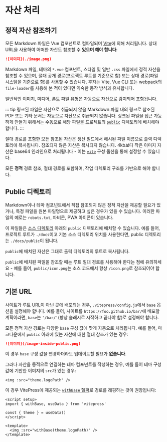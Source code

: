 # 자산 처리

## 정적 자산 참조하기

모든 Markdown 파일은 Vue 컴포넌트로 컴파일되며 [Vite](https://vitejs.dev/guide/assets.html)에 의해 처리됩니다. 상대 URL을 사용하여 어떠한 자산도 참조할 수 **있으며 해야 합니다**:

```md
![이미지](./image.png)
```

Markdown 파일, 테마의 `*.vue` 컴포넌트, 스타일 및 일반 `.css` 파일에서 정적 자산을 참조할 수 있으며, 절대 공개 경로(프로젝트 루트를 기준으로 함) 또는 상대 경로(파일 시스템을 기준으로 함)를 사용할 수 있습니다. 후자는 Vite, Vue CLI 또는 webpack의 `file-loader`를 사용해 본 적이 있다면 익숙한 동작 방식과 유사합니다.

일반적인 이미지, 미디어, 폰트 파일 유형은 자동으로 자산으로 감지되어 포함됩니다.

::: tip 링크된 파일은 자산으로 취급되지 않음
Markdown 파일 내의 링크로 참조된 PDF 또는 기타 문서는 자동으로 자산으로 취급되지 않습니다. 링크된 파일을 접근 가능하게 만들기 위해서는 수동으로 해당 파일을 프로젝트의 [`public`](#the-public-directory) 디렉토리에 배치해야 합니다.
:::

절대 경로를 포함한 모든 참조된 자산은 생산 빌드에서 해시된 파일 이름으로 출력 디렉토리에 복사됩니다. 참조되지 않은 자산은 복사되지 않습니다. 4kb보다 작은 이미지 자산은 base64 인라인으로 처리됩니다 - 이는 [`vite`](../reference/site-config#vite) 구성 옵션을 통해 설정할 수 있습니다.

모든 **정적** 경로 참조, 절대 경로를 포함하여, 작업 디렉토리 구조를 기반으로 해야 합니다.

## Public 디렉토리

Markdown이나 테마 컴포넌트에서 직접 참조되지 않은 정적 자산을 제공할 필요가 있거나, 특정 파일을 원본 파일명으로 제공하고 싶은 경우가 있을 수 있습니다. 이러한 파일의 예로는 `robots.txt`, 파비콘, PWA 아이콘이 있습니다.

이 파일들은 [소스 디렉토리](./routing#source-directory) 아래의 `public` 디렉토리에 배치할 수 있습니다. 예를 들어, 프로젝트 루트가 `./docs`이고 기본 소스 디렉토리 위치를 사용한다면, public 디렉토리는 `./docs/public`이 됩니다.

`public`에 배치된 자산은 그대로 출력 디렉토리의 루트로 복사됩니다.

`public`에 배치된 파일을 참조할 때는 루트 절대 경로를 사용해야 한다는 점에 유의하세요 - 예를 들어, `public/icon.png`는 소스 코드에서 항상 `/icon.png`로 참조되어야 합니다.

## 기본 URL

사이트가 루트 URL이 아닌 곳에 배포되는 경우, `.vitepress/config.js`에서 `base` 옵션을 설정해야 합니다. 예를 들어, 사이트를 `https://foo.github.io/bar/`에 배포할 계획이라면, `base`는 `'/bar/'`(항상 슬래시로 시작하고 끝나야 함)로 설정해야 합니다.

모든 정적 자산 경로는 다양한 `base` 구성 값에 맞게 자동으로 처리됩니다. 예를 들어, 마크다운에서 `public` 아래에 있는 자산에 대한 절대 참조가 있는 경우:

```md
![이미지](/image-inside-public.png)
```

이 경우 `base` 구성 값을 변경하더라도 업데이트할 필요가 **없습니다**.

그러나 자산을 동적으로 연결하는 테마 컴포넌트를 작성하는 경우, 예를 들어 테마 구성 값에 기반한 이미지의 `src`가 있는 경우:

```vue
<img :src="theme.logoPath" />
```

이 경우 VitePress에 제공되는 [`withBase` 헬퍼](../reference/runtime-api#withbase)로 경로를 래핑하는 것이 권장됩니다:

```vue
<script setup>
import { withBase, useData } from 'vitepress'

const { theme } = useData()
</script>

<template>
  <img :src="withBase(theme.logoPath)" />
</template>
```
